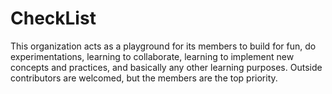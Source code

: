 # CheckList
This organization acts as a playground for its members to build for fun, do experimentations,
learning to collaborate, learning to implement new concepts and practices, and basically
any other learning purposes. Outside contributors are welcomed, but the members are the top priority.
